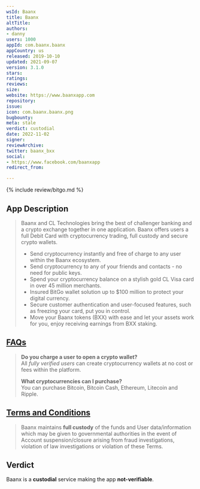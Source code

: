 ```yaml
---
wsId: Baanx
title: Baanx
altTitle: 
authors:
- danny
users: 1000
appId: com.baanx.baanx
appCountry: us
released: 2019-10-10
updated: 2021-09-07
version: 3.1.0
stars: 
ratings: 
reviews: 
size: 
website: https://www.baanxapp.com
repository: 
issue: 
icon: com.baanx.baanx.png
bugbounty: 
meta: stale
verdict: custodial
date: 2022-11-02
signer: 
reviewArchive: 
twitter: baanx_bxx
social:
- https://www.facebook.com/baanxapp
redirect_from: 

---
```


{% include review/bitgo.md %}

## App Description

> Baanx and CL Technologies bring the best of challenger banking and a crypto exchange together in one application. Baanx offers users a full Debit Card with cryptocurrency trading, full custody and secure crypto wallets.
>
> - Send cryptocurrency instantly and free of charge to any user within the Baanx ecosystem.
> - Send cryptocurrency to any of your friends and contacts - no need for public keys.
> - Spend your cryptocurrency balance on a stylish gold CL Visa card in over 45 million merchants.
> - Insured BitGo wallet solution up to $100 million to protect your digital currency.
> - Secure customer authentication and user-focused features, such as freezing your card, put you in control.
> - Move your Baanx tokens (BXX) with ease and let your assets work for you, enjoy receiving earnings from BXX staking.

## [FAQs](https://www.baanxapp.com/faq)

> **Do you charge a user to open a crypto wallet?** <br>
All _fully verified users_ can create cryptocurrency wallets at no cost or fees within the platform.
>
> **What cryptocurrencies can I purchase?** <br>
You can purchase Bitcoin, Bitcoin Cash, Ethereum, Litecoin and Ripple.

## [Terms and Conditions](https://www.baanxapp.com/terms-conditions)

> Baanx maintains **full custody** of the funds and User data/information which may be given to governmental authorities in the event of Account suspension/closure arising from fraud investigations, violation of law investigations or violation of these Terms.

## Verdict

Baanx is a **custodial** service making the app **not-verifiable**.
